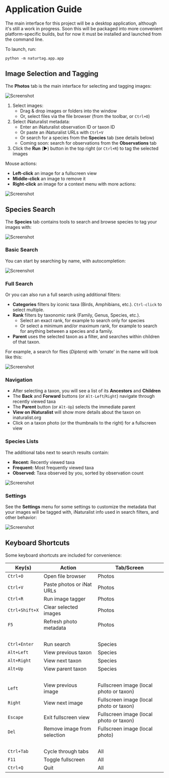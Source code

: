 # Application Guide
The main interface for this project will be a desktop application, although it's still a work in
progress. Soon this will be packaged into more convenient platform-specific builds, but for now it
must be installed and launched from the command line.

To launch, run:
```
python -m naturtag.app.app
```

## Image Selection and Tagging
The **Photos** tab is the main interface for selecting and tagging images:

![Screenshot](../assets/screenshots/image-selector.png)

1. Select images:
    * Drag & drop images or folders into the window
    * Or, select files via the file browser (from the toolbar, or `Ctrl+O`)
2. Select iNaturalist metadata:
    * Enter an iNaturalist observation ID or taxon ID
    * Or paste an iNaturalist URLs with `Ctrl+V`
    * Or search for a species from the **Species** tab (see details below)
    * Coming soon: search for observations from the **Observations** tab
3. Click the **Run** (▶️) button in the top right (or `Ctrl+R`) to tag the selected images

Mouse actions:
* **Left-click** an image for a fullscreen view
* **Middle-click** an image to remove it
* **Right-click** an image for a context menu with more actions:

![Screenshot](../assets/screenshots/image-context-menu.png)

## Species Search
The **Species** tab contains tools to search and browse species to tag your images with:

![Screenshot](../assets/screenshots/taxon-search.png)

### Basic Search
You can start by searching by name, with autocompletion:

![Screenshot](../assets/screenshots/taxon-autocomplete.png)

### Full Search
Or you can also run a full search using additional filters:
* **Categories** filters by iconic taxa (Birds, Amphibians, etc.). `Ctrl-click` to select multiple.
* **Rank** filters by taxonomic rank (Family, Genus, Species, etc.).
    * Select an exact rank, for example to search only for species
    * Or select a minimum and/or maximum rank, for example to search for anything between a species
        and a family.
* **Parent** uses the selected taxon as a filter, and searches within children of that taxon.

For example, a search for flies (_Diptera_) with 'ornate' in the name will look like this:

![Screenshot](../assets/screenshots/taxon-search-children.png)

### Navigation
* After selecting a taxon, you will see a list of its **Ancestors** and **Children**
* The **Back** and **Forward** buttons (or `Alt-Left`/`Right`) navigate through recently viewed taxa
* The **Parent** button (or `Alt-Up`) selects the immediate parent
* **View on iNaturalist** will show more details about the taxon on inaturalist.org
* Click on a taxon photo (or the thumbnails to the right) for a fullscreen view

### Species Lists
The additional tabs next to search results contain:
* **Recent:** Recently viewed taxa
* **Frequent:** Most frequently viewed taxa
* **Observed:** Taxa observed by you, sorted by observation count

![Screenshot](../assets/screenshots/taxon-tabs.png)

### Settings
See the **Settings** menu for some settings to customize the metadata that your images will be
tagged with, iNaturalist info used in search filters, and other behavior:

![Screenshot](../assets/screenshots/settings.png)

## Keyboard Shortcuts
Some keyboard shortcuts are included for convenience:

Key(s)         | Action                      | Tab/Screen
------         | ------                      | ----------
`Ctrl+O`       | Open file browser           | Photos
`Ctrl+V`       | Paste photos or iNat URLs   | Photos
`Ctrl+R`       | Run image tagger            | Photos
`Ctrl+Shift+X` | Clear selected images       | Photos
`F5`           | Refresh photo metadata      | Photos
⠀              |                             |
`Ctrl+Enter`   | Run search                  | Species
`Alt+Left`     | View previous taxon         | Species
`Alt+Right`    | View next taxon             | Species
`Alt+Up`       | View parent taxon           | Species
⠀              |                             |
`Left`         | View previous image         | Fullscreen image (local photo or taxon)
`Right`        | View next image             | Fullscreen image (local photo or taxon)
`Escape`       | Exit fullscreen view        | Fullscreen image (local photo or taxon)
`Del`          | Remove image from selection | Fullscreen image (local photo)
⠀              |                             |
`Ctrl+Tab`     | Cycle through tabs          | All
`F11`          | Toggle fullscreen           | All
`Ctrl+Q`       | Quit                        | All
